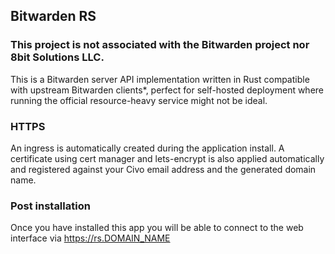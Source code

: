 ## Bitwarden RS

### This project is not associated with the Bitwarden project nor 8bit Solutions LLC.

This is a Bitwarden server API implementation written in Rust compatible with upstream Bitwarden clients\*, perfect for self-hosted deployment where running the official resource-heavy service might not be ideal.

### HTTPS

An ingress is automatically created during the application install. A certificate using cert manager and lets-encrypt is also applied automatically and registered against your Civo email address and the generated domain name.

### Post installation

Once you have installed this app you will be able to connect to the web interface via https://rs.DOMAIN_NAME
